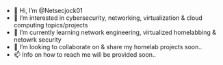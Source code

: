 - 👋 Hi, I’m @Netsecjock01
- 👀 I’m interested in cybersecurity, networking, virtualization & cloud computing topics/projects
- 🌱 I’m currently learning network engineering, virtualized homelabbing & netowrk security
- 💞️ I’m looking to collaborate on & share my homelab projects soon..
- 📫 Info on how to reach me will be provided soon..

<!---
Netsecjock01/Netsecjock01 is a ✨ special ✨ repository because its `README.md` (this file) appears on your GitHub profile.
You can click the Preview link to take a look at your changes.
--->


